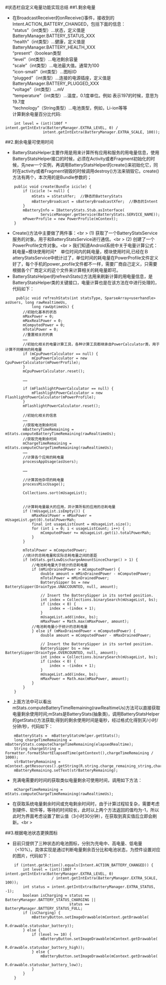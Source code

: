 #状态栏自定义电量功能实现总结
##1.剩余电量
- 在BroadcastReceiver的onReceive()事件，接收到的Intent.ACTION_BATTERY_CHANGED，包括下面的信息：    
“status”（int类型）…状态，定义值是BatteryManager.BATTERY_STATUS_XXX   
“health”（int类型）…健康，定义值是BatteryManager.BATTERY_HEALTH_XXX    
“present”（boolean类型   
“level”（int类型）…电池剩余容量  
“scale”（int类型）…电池最大值。通常为100   
“icon-small”（int类型）…图标ID    
“plugged”（int类型）…连接的电源插座，定义值是BatteryManager.BATTERY_PLUGGED_XXX    
“voltage”（int类型）…mV    
“temperature”（int类型）…温度，0.1度单位。例如 表示197的时候，意思为19.7度    
“technology”（String类型）…电池类型，例如，Li-ion等等    
计算剩余电量百分比代码:
``` 
    int level = (int)(100f * intent.getIntExtra(BatteryManager.EXTRA_LEVEL, 0) / 
                 intent.getIntExtra(BatteryManager.EXTRA_SCALE, 100));
``` 
##2.剩余电量可使用时间
- BatteryStatsHelper主要作用是用来计算所有应用和服务的用电量信息，使用BatteryStatsHelper接口的时候，必须在Activity或者Fragment初始化的时候，先new一个实例，再调用BatteryStatsHelper的create()来初始化它，同时在activity或者Fragment销毁的时候调用destroy()方法来销毁它。create()方法有两个，本次用的是Bundle参数的；
``` 
    public void create(Bundle icicle) {  
        if (icicle != null) {  
            mStats = sStatsXfer;  //静态的BatteryStats
            mBatteryBroadcast = sBatteryBroadcastXfer;  //静态的Intent 
        }  
        mBatteryInfo = IBatteryStats.Stub.asInterface(  
                ServiceManager.getService(BatteryStats.SERVICE_NAME));  
        mPowerProfile = new PowerProfile(mContext);  
    }
``` 
- Create()方法中主要做了两件事：<br \>
(1) 获取了一个BatteryStatsService服务的对象。用于和BatteryStatsService进行通信。<br \>
(2) 创建了一个PowerProfile文件对象。<br \>
我们知道Android系统中关于电量计算公式：耗电量=模块使用时间*　单位时间内的耗电量，模块使用时间,已经在ＢatteryStatsService中统计过了，单位时间的耗电量在PowerProfile文件定义好了，每个手机的power_profile文件都不一样，需要厂商自己定义，只需要根据各个厂商定义的这个文件来计算相关的耗电量即可。
- BatteryStatsHelper的refreshStats()方法用来刷新计算的用电量信息，是BatteryStatsHelper类的关键接口，电量计算也是在该方法在中进行处理的，代码如下：
``` 
     public void refreshStats(int statsType, SparseArray<userhandle> asUsers, long rawRealtimeUs,
            long rawUptimeUs) {
        //初始化基本的状态
        mMaxPower = 0;
        mMaxRealPower = 0;
        mComputedPower = 0;
        mTotalPower = 0;
        //重置相关的列表
        ……
        //初始化相关的电量计算工具，各种计算工具都继承自PowerCalculator类，用于计算不同模块的耗电量
        if (mCpuPowerCalculator == null) {
            mCpuPowerCalculator = new CpuPowerCalculator(mPowerProfile);
        }
        mCpuPowerCalculator.reset();
 
        ……
 
        if (mFlashlightPowerCalculator == null) {
            mFlashlightPowerCalculator = new FlashlightPowerCalculator(mPowerProfile);
        }
        mFlashlightPowerCalculator.reset();
  
        //初始化相关的信息
        ……
        //获取电池剩余时间
        mBatteryTimeRemaining = mStats.computeBatteryTimeRemaining(rawRealtimeUs);
        //获取充电剩余时间
        mChargeTimeRemaining = mStats.computeChargeTimeRemaining(rawRealtimeUs);
        ……
        //计算各个应用的耗电量
        processAppUsage(asUsers);
 
        ……
 
        //计算其他杂项的耗电量
        processMiscUsage();
  
        Collections.sort(mUsageList);
 
        
        //计算耗电量最大的应用，并计算所有的应用的总耗电量
        if (!mUsageList.isEmpty()) {
            mMaxRealPower = mMaxPower = mUsageList.get(0).totalPowerMah;
            final int usageListCount = mUsageList.size();
            for (int i = 0; i < usageListCount; i++) {
                mComputedPower += mUsageList.get(i).totalPowerMah;
            }
        }
 
        mTotalPower = mComputedPower;
        //统计的总耗电量和实际总耗电量之间的差距
        if (mStats.getLowDischargeAmountSinceCharge() > 1) {
            //电池耗电量大于统计的总耗电量
            if (mMinDrainedPower > mComputedPower) {
                double amount = mMinDrainedPower - mComputedPower;
                mTotalPower = mMinDrainedPower;
                BatterySipper bs = new BatterySipper(DrainType.UNACCOUNTED, null, amount);
 
                // Insert the BatterySipper in its sorted position.
                int index = Collections.binarySearch(mUsageList, bs);
                if (index < 0) {
                    index = -(index + 1);
                }
                mUsageList.add(index, bs);
                mMaxPower = Math.max(mMaxPower, amount);
            //电池耗电量小于统计的总耗电量
            } else if (mMaxDrainedPower < mComputedPower) {
                double amount = mComputedPower - mMaxDrainedPower;
 
                // Insert the BatterySipper in its sorted position.
                BatterySipper bs = new BatterySipper(DrainType.OVERCOUNTED, null, amount);
                int index = Collections.binarySearch(mUsageList, bs);
                if (index < 0) {
                    index = -(index + 1);
                }
                mUsageList.add(index, bs);
                mMaxPower = Math.max(mMaxPower, amount);
            }
        }
    }
``` 
- 上面方法中可以看出mStats.computeBatteryTimeRemaining(rawRealtimeUs)方法可以直接获取电量剩余使用时间;mStats是BatteryStats(抽象类)，调用BatteryStatsHelper的getStats()方法获取;得到的剩余使用时间是毫秒，经过格式化得到天/小时/分钟/秒，代码如下：
``` 
    mBatteryStats =  mBatteryStatsHelper.getStats();
    long chargeTimeRemaining = mBatteryStats.computeChargeTimeRemaining(elapsedRealtime);
    String chargeString = Formatter.formatShortElapsedTime(getContext(),chargeTimeRemaining / 1000);
    strBatteryRemaining = mContext.getResources().getString(R.string.charge_remaining_string,chargeString);
    mBatteryRemaining.setText(strBatteryRemaining);
``` 
- 充满电需要的时间的获取类似电量剩余可使用时间，调用如下方法：
``` 
    mChargeTimeRemaining = mStats.computeChargeTimeRemaining(rawRealtimeUs);
```     
- 在获取系统电量剩余时间或充电剩余时间时，由于计算过程较复杂，需要考虑到硬件、软件等，等待的时间较长，此时以上两个方法返回的值均为-1，所以此时为界面考虑设置了默认值（3小时30分钟），在获取到真实值后立即会刷新。<br \>

##3.根据电池状态更换图标
- 目前只提供了三种状态的电池图标，分别为充电中、高电量、低电量（<10%）。具体实现是通过判断电量剩余百分比和电池状态，为控件设置对应的图片，代码如下：
``` 
    if (intent.getAction().equals(Intent.ACTION_BATTERY_CHANGED)) {
        int level = (int)(100f * intent.getIntExtra(BatteryManager.EXTRA_LEVEL, 0)
                     / intent.getIntExtra(BatteryManager.EXTRA_SCALE, 100));
        int status = intent.getIntExtra(BatteryManager.EXTRA_STATUS, -1);
        boolean isCharging = status == BatteryManager.BATTERY_STATUS_CHARGING ||
                             status == BatteryManager.BATTERY_STATUS_FULL;
        if (isCharging) {
            mBatteryButton.setImageDrawable(mContext.getDrawable(
                                            R.drawable.statusbar_battery));
        } else {
            if (level >= 10) {
                mBatteryButton.setImageDrawable(mContext.getDrawable(
                                                R.drawable.statusbar_battery_high));
            } else {
                mBatteryButton.setImageDrawable(mContext.getDrawable(
                                                    R.drawable.statusbar_battery_low));
            }
        }
    }
``` 
